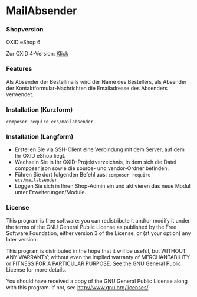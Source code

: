 MailAbsender
==============

### Shopversion
OXID eShop 6

Zur OXID 4-Version: [Klick](../../tree/oxid4)


### Features
Als Absender der Bestellmails wird der Name des Bestellers, als Absender der Kontaktformular-Nachrichten die Emailadresse des Absenders verwendet.


### Installation (Kurzform)
`composer require ecs/mailabsender`


### Installation (Langform)
- Erstellen Sie via SSH-Client eine Verbindung mit dem Server, auf dem Ihr OXID eShop liegt.
- Wechseln Sie in Ihr OXID-Projektverzeichnis, in dem sich die Datei composer.json sowie die source- und vendor-Ordner befinden.
- Führen Sie dort folgenden Befehl aus: `composer require ecs/mailabsender`
- Loggen Sie sich in Ihren Shop-Admin ein und aktivieren das neue Modul unter Erweiterungen/Module.


### License
This program is free software: you can redistribute it and/or modify
it under the terms of the GNU General Public License as published by
the Free Software Foundation, either version 3 of the License, or
(at your option) any later version.

This program is distributed in the hope that it will be useful,
but WITHOUT ANY WARRANTY; without even the implied warranty of
MERCHANTABILITY or FITNESS FOR A PARTICULAR PURPOSE.  See the
GNU General Public License for more details.

You should have received a copy of the GNU General Public License
along with this program.  If not, see <http://www.gnu.org/licenses/>.

